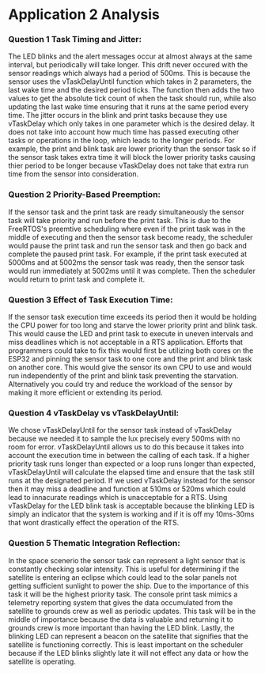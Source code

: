 # Application 2 Analysis
### Question 1 Task Timing and Jitter:

The LED blinks and the alert messages occur at almost always at the same interval, but periodically will take longer. This drift never occured with the sensor readings which always had a period of 500ms. This is because the sensor uses the vTaskDelayUntil function which takes in 2 parameters, the last wake time and the desired period ticks. The function then adds the two values to get the absolute tick count of when the task should run, while also updating the last wake time ensuring that it runs at the same period every time. The jitter occurs in the blink and print tasks because they use vTaskDelay which only takes in one parameter which is the desired delay. It does not take into account how much time has passed executing other tasks or operations in the loop, which leads to the longer periods. For example, the print and blink task are lower priority than the sensor task so if the sensor task takes extra time it will block the lower priority tasks causing thier period to be longer because vTaskDelay does not take that extra run time from the sensor into consideration. 

### Question 2 Priority-Based Preemption:

If the sensor task and the print task are ready simultaneously the sensor task will take priority and run before the print task. This is due to the FreeRTOS's preemtive scheduling where even if the print task was in the middle of executing and then the sensor task become ready, the scheduler would pause the print task and run the sensor task and then go back and complete the paused print task. For example, if the print task executed at 5000ms and at 5002ms the sensor task was ready, then the sensor task would run immediately at 5002ms until it was complete. Then the scheduler would return to print task and complete it. 

### Question 3 Effect of Task Execution Time: 

If the sensor task execution time exceeds its period then it would be holding the CPU power for too long and starve the lower priority print and blink task. This would cause the LED and print task to execute in uneven intervals and miss deadlines which is not acceptable in a RTS application. Efforts that programmers could take to fix this would first be utilizing both cores on the ESP32 and pinning the sensor task to one core and the print and blink task on another core. This would give the sensor its own CPU to use and would run independently of the print and blink task preventing the starvation. Alternatively you could try and reduce the workload of the sensor by making it more efficient or extending its period. 

### Question 4 vTaskDelay vs vTaskDelayUntil: 

We chose vTaskDelayUntil for the sensor task instead of vTaskDelay because we needed it to sample the lux precisely every 500ms with no room for error. vTaskDelayUntil allows us to do this because it takes into account the execution time in between the calling of each task. If a higher priority task runs longer than expected or a loop runs longer than expected, vTaskDelayUntil will calculate the elapsed time and ensure that the task still runs at the designated period. If we used vTaskDelay instead for the sensor then it may miss a deadline and function at 510ms or 520ms which could lead to innacurate readings which is unacceptable for a RTS. Using vTaskDelay for the LED blink task is acceptable because the blinking LED is simply an indicator that the system is working and if it is off my 10ms-30ms that wont drastically effect the operation of the RTS. 

### Question 5 Thematic Integration Reflection:

In the space scenerio the sensor task can represent a light sensor that is constantly checking solar intensity. This is useful for determining if the satellite is entering an eclipse which could lead to the solar panels not getting sufficient sunlight to power the ship. Due to the importance of this task it will be the highest priority task. The console print task mimics a telemetry reporting system that gives the data occumulated from the satellite to grounds crew as well as periodic updates. This task will be in the middle of importance because the data is valuable and returning it to grounds crew is more important than having the LED blink. Lastly, the blinking LED can represent a beacon on the satellite that signifies that the satellite is functioning correctly. This is least important on the scheduler because if the LED blinks slightly late it will not effect any data or how the satellite is operating. 